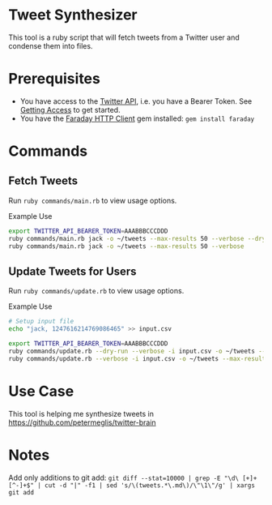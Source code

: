 # Tweet Synthesizer
This tool is a ruby script that will fetch tweets from a Twitter user and condense them into files.

# Prerequisites
- You have access to the [Twitter API](https://developer.twitter.com/en/docs/twitter-api), i.e. you have a Bearer Token. See [Getting Access](https://developer.twitter.com/en/docs/twitter-api/getting-started/getting-access-to-the-twitter-api) to get started.
- You have the [Faraday HTTP Client](https://lostisland.github.io/faraday) gem installed: `gem install faraday`

# Commands
## Fetch Tweets
Run `ruby commands/main.rb` to view usage options.

Example Use
```bash
export TWITTER_API_BEARER_TOKEN=AAABBBCCCDDD
ruby commands/main.rb jack -o ~/tweets --max-results 50 --verbose --dry-run
ruby commands/main.rb jack -o ~/tweets --max-results 50 --verbose
```

## Update Tweets for Users
Run `ruby commands/update.rb` to view usage options.

Example Use
```bash
# Setup input file
echo "jack, 1247616214769086465" >> input.csv

export TWITTER_API_BEARER_TOKEN=AAABBBCCCDDD
ruby commands/update.rb --dry-run --verbose -i input.csv -o ~/tweets --max-results 50
ruby commands/update.rb --verbose -i input.csv -o ~/tweets --max-results 50
```

# Use Case
This tool is helping me synthesize tweets in https://github.com/petermeglis/twitter-brain

# Notes
Add only additions to git add:
`git diff --stat=10000 | grep -E "\d\ [+]+[^-]+$" | cut -d "|" -f1 | sed 's/\(tweets.*\.md\)/\"\1\"/g' | xargs git add`
